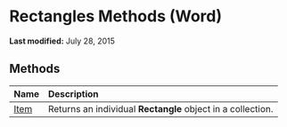 
# Rectangles Methods (Word)

 **Last modified:** July 28, 2015


## Methods



|**Name**|**Description**|
|:-----|:-----|
| [Item](99cd8fa9-ce3b-1073-1d79-eff20b93055e.md)|Returns an individual  **Rectangle** object in a collection.|
